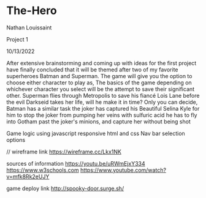 # The-Hero
Nathan Louissaint

Project 1

10/13/2022

After extensive brainstorming and coming up with ideas for the first project
have finally concluded that it will be themed after two of my favorite superheroes
Batman and Superman. The game will give you the option to choose either
character to play as, The basics of the game depending on whichever character
you select will be the attempt to save their significant other. Superman flies
through Metropolis to save his fiancé Lois Lane before the evil Darkseid takes her life, will he make it in time?
Only you can decide, Batman has a similar task the joker has captured his Beautiful Selina Kyle for him to stop the joker from
pumping her veins with sulfuric acid he has to fly into Gotham past the joker's minions, and capture her without being shot

Game logic using javascript
responsive html and css
Nav bar 
selection options


// wireframe link
https://wireframe.cc/Lkx1NK 

sources of information
https://youtu.be/uRWmEjxY334
https://www.w3schools.com
https://www.youtube.com/watch?v=mfk8Rk2eUJY

game deploy link 
http://spooky-door.surge.sh/
